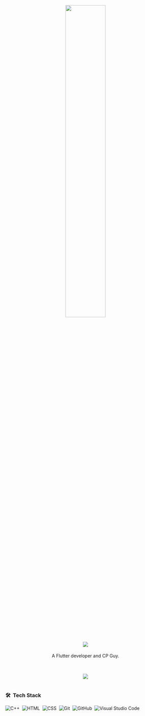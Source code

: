 <p align="center"><img src="https://user-images.githubusercontent.com/85285176/221434375-cb5ebb63-acae-4bca-9543-d7e93020f862.png" width="50%"></p>

<h1 align="center">
  <a href="https://github.com/DenverCoder1/readme-typing-svg"><img src="https://readme-typing-svg.herokuapp.com?font=Time+New+Roman&color=cyan&size=25&center=true&vCenter=true&width=600&height=80&lines=Hello+I'm+Anurag..&hearts;++;Self-taught+Flutter+Developer,;Computer+Science+Student,;<3"></a>
</h1>

<p align="center" width="150px">A Flutter developer and CP Guy. <br> </p>

<br>
<br>
<!--
<div align="center"><img src="https://github-readme-stats.vercel.app/api/top-langs?username=anurag-adm&show_icons=true&locale=en&layout=compact&theme=dracula&border_radius=8"></div>

<br>

<div align="center"><img src="https://github-readme-stats.vercel.app/api?username=anurag-88&include_all_commits=true&count_private=true&show_icons=true&theme=dracula&border_radius=8"></div>

<br>
-->

<div align="center"> <img src="https://github-readme-streak-stats.herokuapp.com?user=anurag-adm&theme=dracula&border_radius=8"></div>

<br>


### 🛠 &nbsp;Tech Stack

![C++](https://img.shields.io/badge/-C++-05122A?style=flat&logo=C%2B%2B&logoColor=00599C)&nbsp;
![HTML](https://img.shields.io/badge/-HTML-05122A?style=flat&logo=HTML5)&nbsp;
![CSS](https://img.shields.io/badge/-CSS-05122A?style=flat&logo=CSS3&logoColor=1572B6)&nbsp;
![Git](https://img.shields.io/badge/-Git-05122A?style=flat&logo=git)&nbsp;
![GitHub](https://img.shields.io/badge/-GitHub-05122A?style=flat&logo=github)&nbsp;
![Visual Studio Code](https://img.shields.io/badge/-Visual%20Studio%20Code-05122A?style=flat&logo=visual-studio-code&logoColor=007ACC)&nbsp;


<br>
